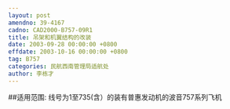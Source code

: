 ```yaml
---
layout: post
amendno: 39-4167
cadno: CAD2000-B757-09R1
title: 吊架和机翼结构的改装
date: 2003-09-28 00:00:00 +0800
effdate: 2003-10-16 00:00:00 +0800
tag: B757
categories: 民航西南管理局适航处
author: 李栋才
---
```


##适用范围:
线号为1至735(含）的装有普惠发动机的波音757系列飞机

